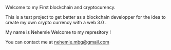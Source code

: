 Welcome to my First blockchain and cryptocurency.

This is a test project to get better as a blockchain developper
for the idea to create my own crypto currency with a web 3.0 .

My name is Nehemie Welcome to my represitory !

You can contact me at nehemie.mbg@gmail.com

